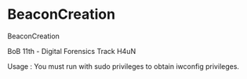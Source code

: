 # BeaconCreation
BeaconCreation

BoB 11th - Digital Forensics Track
H4uN

Usage : 
You must run with sudo privileges to obtain iwconfig privileges.